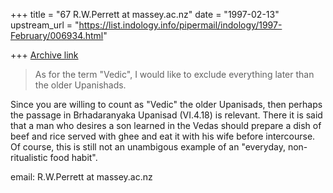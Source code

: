+++
title = "67 R.W.Perrett at massey.ac.nz"
date = "1997-02-13"
upstream_url = "https://list.indology.info/pipermail/indology/1997-February/006934.html"

+++
[Archive link](https://list.indology.info/pipermail/indology/1997-February/006934.html)

>As for the term "Vedic", I would like to exclude everything later than
>the older Upanishads.

Since you are willing to count as "Vedic" the older Upanisads, then perhaps
the passage in Brhadaranyaka Upanisad (VI.4.18) is relevant.  There it is
said that a man who desires a son learned in the Vedas should prepare a
dish of beef and rice served with ghee and eat it with his wife before
intercourse.  Of course, this is still not an unambigous example of an
"everyday, non-ritualistic food
habit".

email: R.W.Perrett at massey.ac.nz





